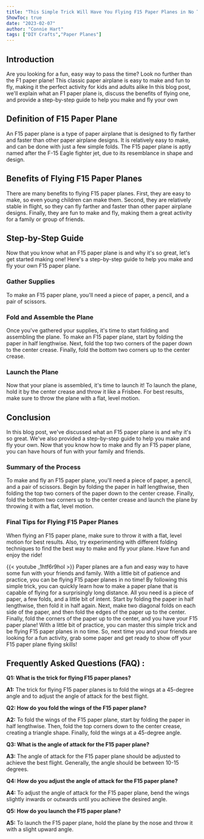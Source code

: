 ```yaml
---
title: "This Simple Trick Will Have You Flying F15 Paper Planes in No Time!"
ShowToc: true 
date: "2023-02-07"
author: "Connie Hart" 
tags: ["DIY Crafts","Paper Planes"]
---
```

## Introduction

Are you looking for a fun, easy way to pass the time? Look no further than the F1 paper plane! This classic paper airplane is easy to make and fun to fly, making it the perfect activity for kids and adults alike In this blog post, we'll explain what an F1 paper plane is, discuss the benefits of flying one, and provide a step-by-step guide to help you make and fly your own 

## Definition of F15 Paper Plane

An F15 paper plane is a type of paper airplane that is designed to fly farther and faster than other paper airplane designs. It is relatively easy to make, and can be done with just a few simple folds. The F15 paper plane is aptly named after the F-15 Eagle fighter jet, due to its resemblance in shape and design. 

## Benefits of Flying F15 Paper Planes

There are many benefits to flying F15 paper planes. First, they are easy to make, so even young children can make them. Second, they are relatively stable in flight, so they can fly farther and faster than other paper airplane designs. Finally, they are fun to make and fly, making them a great activity for a family or group of friends. 

## Step-by-Step Guide

Now that you know what an F15 paper plane is and why it's so great, let's get started making one! Here's a step-by-step guide to help you make and fly your own F15 paper plane. 

### Gather Supplies

To make an F15 paper plane, you'll need a piece of paper, a pencil, and a pair of scissors. 

### Fold and Assemble the Plane

Once you've gathered your supplies, it's time to start folding and assembling the plane. To make an F15 paper plane, start by folding the paper in half lengthwise. Next, fold the top two corners of the paper down to the center crease. Finally, fold the bottom two corners up to the center crease. 

### Launch the Plane

Now that your plane is assembled, it's time to launch it! To launch the plane, hold it by the center crease and throw it like a Frisbee. For best results, make sure to throw the plane with a flat, level motion. 

## Conclusion

In this blog post, we've discussed what an F15 paper plane is and why it's so great. We've also provided a step-by-step guide to help you make and fly your own. Now that you know how to make and fly an F15 paper plane, you can have hours of fun with your family and friends. 

### Summary of the Process

To make and fly an F15 paper plane, you'll need a piece of paper, a pencil, and a pair of scissors. Begin by folding the paper in half lengthwise, then folding the top two corners of the paper down to the center crease. Finally, fold the bottom two corners up to the center crease and launch the plane by throwing it with a flat, level motion. 

### Final Tips for Flying F15 Paper Planes

When flying an F15 paper plane, make sure to throw it with a flat, level motion for best results. Also, try experimenting with different folding techniques to find the best way to make and fly your plane. Have fun and enjoy the ride!

{{< youtube _1htf6r9hoI >}} 
Paper planes are a fun and easy way to have some fun with your friends and family. With a little bit of patience and practice, you can be flying F15 paper planes in no time! By following this simple trick, you can quickly learn how to make a paper plane that is capable of flying for a surprisingly long distance. All you need is a piece of paper, a few folds, and a little bit of intent. Start by folding the paper in half lengthwise, then fold it in half again. Next, make two diagonal folds on each side of the paper, and then fold the edges of the paper up to the center. Finally, fold the corners of the paper up to the center, and you have your F15 paper plane! With a little bit of practice, you can master this simple trick and be flying F15 paper planes in no time. So, next time you and your friends are looking for a fun activity, grab some paper and get ready to show off your F15 paper plane flying skills!

## Frequently Asked Questions (FAQ) :
**Q1: What is the trick for flying F15 paper planes?**

**A1:** The trick for flying F15 paper planes is to fold the wings at a 45-degree angle and to adjust the angle of attack for the best flight.

**Q2: How do you fold the wings of the F15 paper plane?**

**A2:** To fold the wings of the F15 paper plane, start by folding the paper in half lengthwise. Then, fold the top corners down to the center crease, creating a triangle shape. Finally, fold the wings at a 45-degree angle. 

**Q3: What is the angle of attack for the F15 paper plane?**

**A3:** The angle of attack for the F15 paper plane should be adjusted to achieve the best flight. Generally, the angle should be between 10-15 degrees.

**Q4: How do you adjust the angle of attack for the F15 paper plane?**

**A4:** To adjust the angle of attack for the F15 paper plane, bend the wings slightly inwards or outwards until you achieve the desired angle. 

**Q5: How do you launch the F15 paper plane?**

**A5:** To launch the F15 paper plane, hold the plane by the nose and throw it with a slight upward angle.



